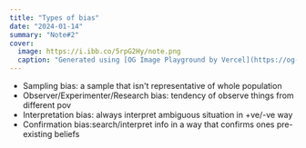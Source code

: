 ```yaml
---
title: "Types of bias"
date: "2024-01-14"
summary: "Note#2"
cover:
  image: https://i.ibb.co/5rpG2Hy/note.png
  caption: "Generated using [OG Image Playground by Vercel](https://og-playground.vercel.app/)"
---
```


- Sampling bias: a sample that isn't representative of whole population
- Observer/Experimenter/Research bias: tendency of observe things from different pov
- Interpretation bias: always interpret ambiguous situation in +ve/-ve way
- Confirmation bias:search/interpret info in a way that confirms ones pre-existing beliefs
